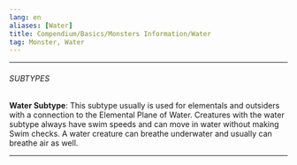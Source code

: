 ```yaml
---
lang: en
aliases: [Water]
title: Compendium/Basics/Monsters Information/Water
tag: Monster, Water
---
```



---

###### SUBTYPES


**Water Subtype**: This subtype usually is used for elementals and outsiders with a connection to the Elemental Plane of Water. Creatures with the water subtype always have swim speeds and can move in water without making Swim checks. A water creature can breathe underwater and usually can breathe air as well.



---
  